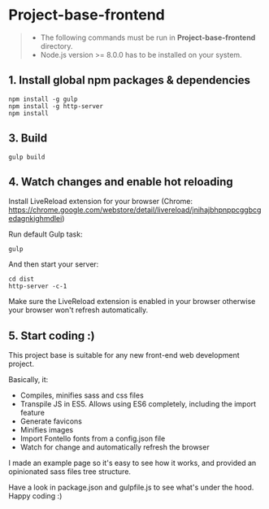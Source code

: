 # Project-base-frontend

> - The following commands must be run in **Project-base-frontend** directory.
> - Node.js version >= 8.0.0 has to be installed on your system.

## 1. Install global npm packages & dependencies
```
npm install -g gulp
npm install -g http-server
npm install
```

## 3. Build
```
gulp build
```

## 4. Watch changes and enable hot reloading

Install LiveReload extension for your browser (Chrome: https://chrome.google.com/webstore/detail/livereload/jnihajbhpnppcggbcgedagnkighmdlei)

Run default Gulp task:
```
gulp
```
And then start your server:
```
cd dist
http-server -c-1
```
Make sure the LiveReload extension is enabled in your browser otherwise your browser won't refresh automatically.

## 5. Start coding :)
This project base is suitable for any new front-end web development project.

Basically, it:
- Compiles, minifies sass and css files
- Transpile JS in ES5. Allows using ES6 completely, including the import feature
- Generate favicons
- Minifies images
- Import Fontello fonts from a config.json file
- Watch for change and automatically refresh the browser

I made an example page so it's easy to see how it works, and provided an opinionated sass files tree structure.

Have a look in package.json and gulpfile.js to see what's under the hood. Happy coding :)
